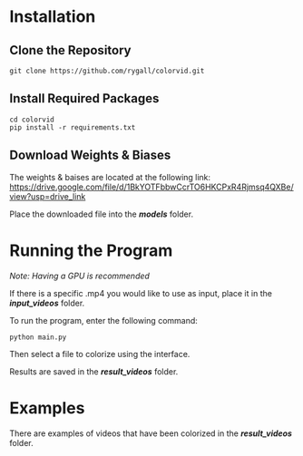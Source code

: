 # Installation
## Clone the Repository

    git clone https://github.com/rygall/colorvid.git

## Install Required Packages

    cd colorvid
    pip install -r requirements.txt

## Download Weights & Biases
The weights & baises are located at the following link:
    https://drive.google.com/file/d/1BkYOTFbbwCcrTO6HKCPxR4Rjmsq4QXBe/view?usp=drive_link

Place the downloaded file into the _**models**_ folder.


# Running the Program
*Note: Having a GPU is recommended*

If there is a specific .mp4 you would like to use as input, place it in the  _**input_videos**_ folder.

To run the program, enter the following command:

    python main.py 

Then select a file to colorize using the interface.

Results are saved in the _**result_videos**_ folder.


# Examples
There are examples of videos that have been colorized in the _**result_videos**_ folder.
